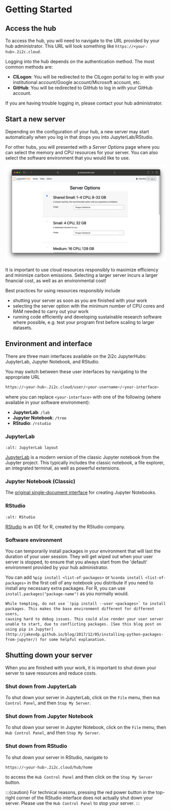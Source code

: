 # Getting Started

## Access the hub

To access the hub, you will need to navigate to the URL provided by your hub administrator. This URL will look something like `https://<your-hub>.2i2c.cloud`.

Logging into the hub depends on the authentication method. The most common methods are:

- **CILogon**: You will be redirected to the CILogon portal to log in with your institutional account/Google account/Microsoft account, etc.
- **GitHub**: You will be redirected to GitHub to log in with your GitHub account.

If you are having trouble logging in, please contact your hub administrator.

## Start a new server

Depending on the configuration of your hub, a new server may start automatically when you log in that drops you into JupyterLab/RStudio.

For other hubs, you will presented with a *Server Options* page where you can select the memory and CPU resources for your server. You can also select the software environment that you would like to use.

![JupyterHub server options](/images/server-options.jpeg)

It is important to use cloud resources responsibly to maximize efficiency and minimize carbon emissions. Selecting a larger server incurs a larger financial cost, as well as an environmental cost!

Best practices for using resources responsibly include

- shutting your server as soon as you are finished with your work
- selecting the server option with the minimum number of CPU cores and RAM needed to carry out your work
- running code efficiently and developing sustainable research software where possible, e.g. test your program first before scaling to larger datasets.

## Environment and interface

There are three main interfaces available on the 2i2c JupyterHubs: JupyterLab, Jupyter Notebook, and RStudio.

You may switch between these user interfaces by navigating to the appropriate URL

```bash
https://<your-hub>.2i2c.cloud/user/<your-username>/<your-interface>
```

where you can replace `<your-interface>` with one of the following (where available in your software environment):

- **JupyterLab**: `/lab`
- **Jupyter Notebook**: `/tree`
- **RStudio**: `/rstudio`

### JupyterLab

```{figure} /images/jupyterlab.png
:alt: JupyterLab layout
```

[JupyterLab](https://github.com/jupyterlab/jupyterlab) is a modern version of the classic Jupyter notebook from
the Jupyter project. This typically includes the classic notebook, a file explorer, an integrated terminal, as well as powerful extensions.

### Jupyter Notebook (Classic)

The [original single-document interface](https://jupyter-notebook.readthedocs.io/en/latest/) for creating Jupyter Notebooks.

### RStudio

```{figure} /images/rstudio.png
:alt: RStudio
```

[RStudio](https://rstudio.com) is an IDE for R, created by the RStudio company.

### Software environment

You can temporarily install packages in your environment that will
last the duration of your user session. They will get wiped out
when your user server is stopped, to ensure that you always start from
the 'default' environment provided by your hub administrator.

You can add `%pip install <list-of-packages>` or
`%conda install <list-of-packages>` in the first cell of any notebook
you distribute if you need to install any necessary extra packages. For R,
you can use `install.packages("package-name")` as you normally would.

```{warning}
While tempting, do not use `!pip install --user <packages>` to install
packages. This makes the base environment different for different users,
causing hard to debug issues. This could also render your user server
unable to start, due to conflicting packages. [See this blog post on using pip in Jupyter](http://jakevdp.github.io/blog/2017/12/05/installing-python-packages-from-jupyter/) for some helpful explanation.
```

## Shutting down your server

When you are finished with your work, it is important to shut down your server to save resources and reduce costs.

### Shut down from JupyterLab

To shut down your server in JupyterLab, click on the `File` menu, then `Hub Control Panel`, and then `Stop My Server`.

### Shut down from Jupyter Notebook

To shut down your server in Jupyter Notebook, click on the `File` menu, then `Hub Control Panel`, and then `Stop My Server`.

### Shut down from RStudio

To shut down your server in RStudio, navigate to

```bash
https://<your-hub>.2i2c.cloud/hub/home
```

to access the `Hub Control Panel` and then click on the `Stop My Server` button.

:::{caution}
For technical reasons, pressing the red power button in the top-right corner of the RStudio interface does not actually shut down your server. Please use the `Hub Control Panel` to stop your server.
:::
